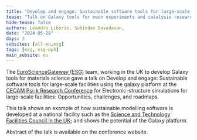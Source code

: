 ```yaml
---
title: "Develop and engage: Sustainable software tools for large-scale facilities using the galaxy platform"
tease: "Talk on Galaxy tools for muon experiments and catalysis research at the CECAM conference"
hide-tease: false
authors: Leandro Liborio, Subindev Devadasan, 
date: "2024-05-28"
days: 3
subsites: [all-eu,esg]
tags: [esg, esg-wp5]
main_subsite: eu
---
```


The [EuroScienceGateway (ESG)](https://galaxyproject.org/projects/esg/) team, working in the UK to develop Galaxy tools for materials science gave a talk on Develop and engage: Sustainable software tools for large-scale facilities using the galaxy platform at the [CECAM Psi-k Research Conference](https://www.cecam.org/workshop-details/electronic-structure-simulations-for-large-scale-facilities-opportunities-challenges-and-roadmaps-1207#program-1207) for Electronic-structure simulations for large-scale facilities: Opportunities, challenges, and roadmaps.

This talk shows an example of how sustainable modelling software is developed at a national facility such as the [Science and Technology Facilities Council in the UK](https://www.ukri.org/councils/stfc/); and shows the potential of the Galaxy platform.

Abstract of the talk is available on the conference website.